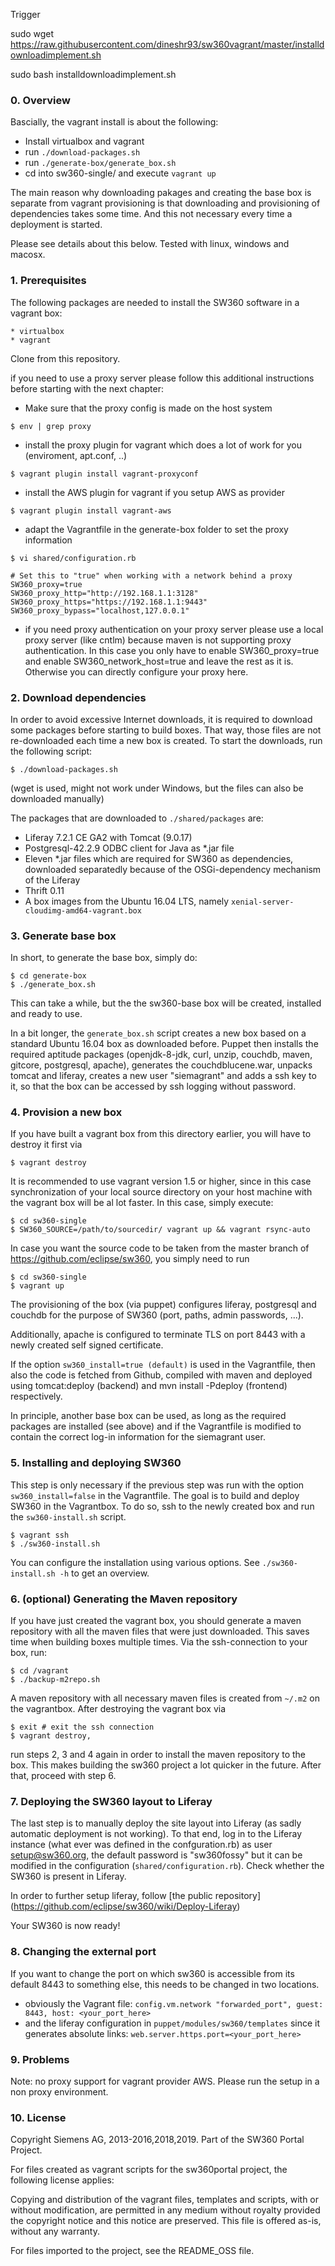 
Trigger 

sudo wget https://raw.githubusercontent.com/dineshr93/sw360vagrant/master/installdownloadimplement.sh

sudo bash installdownloadimplement.sh


### 0. Overview

Bascially, the vagrant install is about the following:

* Install virtualbox and vagrant
* run ```./download-packages.sh```
* run ```./generate-box/generate_box.sh```
* cd into sw360-single/ and execute ```vagrant up```

The main reason why downloading pakages and creating the base box is separate
from vagrant provisioning is that downloading and provisioning of dependencies
takes some time. And this not necessary every time a deployment is started.

Please see details about this below. Tested with linux, windows and macosx.

### 1. Prerequisites

The following packages are needed to install the SW360 software in a vagrant box:

```
* virtualbox
* vagrant
``` 

Clone from this repository.

if you need to use a proxy server please follow this additional instructions before starting with the next chapter:

* Make sure that the proxy config is made on the host system
```
$ env | grep proxy
```
* install the proxy plugin for vagrant which does a lot of work for you (enviroment, apt.conf, ..)
```
$ vagrant plugin install vagrant-proxyconf
```
* install the AWS plugin for vagrant if you setup AWS as provider
```
$ vagrant plugin install vagrant-aws
```
* adapt the Vagrantfile in the generate-box folder to set the proxy information
```
$ vi shared/configuration.rb
```
```
# Set this to "true" when working with a network behind a proxy
SW360_proxy=true
SW360_proxy_http="http://192.168.1.1:3128"
SW360_proxy_https="https://192.168.1.1:9443"
SW360_proxy_bypass="localhost,127.0.0.1"
```
* if you need proxy authentication on your proxy server please use a local proxy server (like cntlm) because maven is not supporting proxy authentication. In this case you only have to enable SW360_proxy=true and enable SW360_network_host=true and leave the rest as it is. Otherwise you can directly configure your proxy here.

### 2. Download dependencies


In order to avoid excessive Internet downloads, it is required to download some packages
before starting to build boxes. That way, those files are not re-downloaded each time a 
new box is created. To start the downloads, run the following script:

```
$ ./download-packages.sh
```

(wget is used, might not work under Windows, but the files can also be downloaded
manually)

The packages that are downloaded to `./shared/packages` are:
* Liferay 7.2.1 CE GA2 with Tomcat (9.0.17)
* Postgresql-42.2.9 ODBC client for Java as *.jar file
* Eleven *.jar files which are required for SW360 as dependencies, downloaded separatedly because of the OSGi-dependency mechanism of the Liferay
* Thrift 0.11
* A box images from the Ubuntu 16.04 LTS, namely `xenial-server-cloudimg-amd64-vagrant.box`

### 3. Generate base box


In short, to generate the base box, simply do:

```
$ cd generate-box
$ ./generate_box.sh
```

This can take a while, but the the sw360-base box will be created, installed and ready to use.

In a bit longer, the `generate_box.sh` script creates a new box based on a standard Ubuntu 16.04 box as downloaded before. Puppet then installs the required aptitude packages (openjdk-8-jdk, curl, unzip, couchdb, maven, gitcore, postgresql, apache), generates the couchdblucene.war, unpacks tomcat and liferay, creates a new user "siemagrant" and adds a ssh key to it, so that the box can be accessed by ssh logging without password.

### 4. Provision a new box

If you have built a vagrant box from this directory earlier, you will have to destroy it first via

```
$ vagrant destroy
```

It is recommended to use vagrant version 1.5 or higher, since in this case synchronization of your local source directory on your host machine with the vagrant box will be al lot faster.
In this case, simply execute:

```
$ cd sw360-single
$ SW360_SOURCE=/path/to/sourcedir/ vagrant up && vagrant rsync-auto
```
In case you want the source code to be taken from the master branch of https://github.com/eclipse/sw360, you simply need to run

```
$ cd sw360-single
$ vagrant up
```

The provisioning of the box (via puppet) configures liferay, postgresql and couchdb for the purpose of SW360 (port, paths, admin passwords, ...). 

Additionally, apache is configured to terminate TLS on port 8443 with a newly created self signed certificate.

If the option `sw360_install=true (default)` is used in the Vagrantfile, then also the code is fetched from Github, compiled with maven and deployed using tomcat:deploy (backend) and mvn install -Pdeploy (frontend) respectively.

In principle, another base box can be used, as long as the required packages are installed
(see above) and if the Vagrantfile is modified to contain the correct log-in information
for the siemagrant user.

### 5. Installing and deploying SW360

This step is only necessary if the previous step was run with the option `sw360_install=false` in the Vagrantfile. The goal is to build and deploy SW360 in the Vagrantbox. To do so, ssh to the newly created
box and run the `sw360-install.sh` script.

```
$ vagrant ssh
$ ./sw360-install.sh
```
You can configure the installation using various options. See `./sw360-install.sh -h` to get an overview.

### 6. (optional) Generating the Maven repository

If you have just created the vagrant box, you should generate a maven repository with all the maven files that were just downloaded. This saves time when building boxes multiple times. Via the ssh-connection to your box, run:

```
$ cd /vagrant
$ ./backup-m2repo.sh
```
A maven repository with all necessary maven files is created from `~/.m2` on the vagrantbox. After destroying the vagrant box via

```
$ exit # exit the ssh connection
$ vagrant destroy,
```
run steps 2, 3 and 4 again in order to install the maven repository to the box. This makes building the sw360 project a lot quicker in the future. After that, proceed with step 6.

### 7. Deploying the SW360 layout to Liferay

The last step is to manually deploy the site layout into Liferay (as sadly automatic
deployment is not working). To that end, log in to the Liferay instance (what ever was defined in the confguration.rb) as user setup@sw360.org,
the default password is "sw360fossy" but it can be modified in the  configuration (`shared/configuration.rb`). Check
whether the SW360 is present in Liferay.

In order to further setup liferay, follow [the public repository] (https://github.com/eclipse/sw360/wiki/Deploy-Liferay)

Your SW360 is now ready!

### 8. Changing the external port

If you want to change the port on which sw360 is accessible from its default 8443 to something else, this needs to be changed in two locations.
  * obviously the Vagrant file: `config.vm.network "forwarded_port", guest: 8443, host: <your_port_here>`
  * and the liferay configuration in `puppet/modules/sw360/templates` since it generates absolute links: `web.server.https.port=<your_port_here>`

### 9. Problems

Note: no proxy support for vagrant provider AWS.
Please run the setup in a non proxy environment.

### 10. License

Copyright Siemens AG, 2013-2016,2018,2019. Part of the SW360 Portal Project.

For files created as vagrant scripts for the sw360portal project, the following license applies:

Copying and distribution of the vagrant files, templates and scripts, with or without modification,
are permitted in any medium without royalty provided the copyright
notice and this notice are preserved.  This file is offered as-is,
without any warranty.

For files imported to the project, see the README_OSS file.
